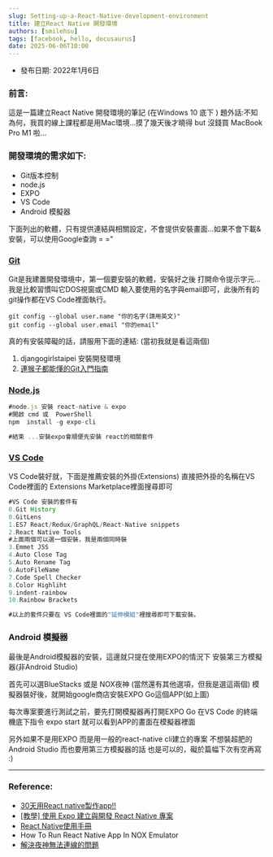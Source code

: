 ```yaml
---
slug: Setting-up-a-React-Native-development-environment
title: 建立React Native 開發環境
authors: [smilehsu]
tags: [facebook, hello, docusaurus]
date: 2025-06-06T10:00
---
```

- 發布日期: 2022年1月6日
### 前言:
這是一篇建立React Native 開發環境的筆記 (在Windows 10 底下 ) 題外話:不知為何，我買的線上課程都是用Mac環境...摸了幾天後才曉得 but 沒錢買 MacBook Pro M1 啦...

<!-- truncate -->

### 開發環境的需求如下:

* Git版本控制
* node.js
* EXPO
* VS Code
* Android 模擬器

下面列出的軟體，只有提供連結與相關設定，不會提供安裝畫面...如果不會下載&安裝，可以使用Google查詢 = ="

### [Git](https://git-scm.com/download/win)

Git是我建置開發環境中，第一個要安裝的軟體，安裝好之後 打開命令提示字元...我是比較習慣叫它DOS視窗或CMD 輸入要使用的名字與email即可，此後所有的git操作都在VS Code裡面執行。

```script
git config --global user.name "你的名字(請用英文)"
git config --global user.email "你的email"
```

真的有安裝障礙的話，請服用下面的連結: (當初我就是看這兩個)

1. djangogirlstaipei 安裝開發環境
2. [連猴子都能懂的Git入門指南](https://backlog.com/git-tutorial/tw/)

### [Node.js](https://nodejs.org/en/)

```js
#node.js 安裝 react-native & expo
#開啟 cmd 或  PowerShell
npm  install -g expo-cli

#結束 ...安裝expo會順便先安裝 react的相關套件
```

### [VS Code](https://code.visualstudio.com/)

VS Code裝好就，下面是推薦安裝的外掛(Extensions) 直接把外掛的名稱在VS Code裡面的 Extensions Marketplace裡面搜尋即可

```js
#VS Code 安裝的套件有
0.Git History
0.GitLens
1.ES7 React/Redux/GraphQL/React-Native snippets
2.React Native Tools
#上面兩個可以選一個安裝，我是兩個同時裝
3.Emmet JSS
4.Auto Close Tag
5.Auto Rename Tag
6.AutoFileName
7.Code Spell Checker
8.Color Highliht
9.indent-rainbow
10.Rainbow Brackets

#以上的套件只要在 VS Code裡面的"延伸模組"裡搜尋即可下載安裝。
```

### Android 模擬器

最後是Android模擬器的安裝，這邊就只提在使用EXPO的情況下 安裝第三方模擬器(非Android Studio)

首先可以選BlueStacks 或是 NOX夜神 (當然還有其他選項，但我是選這兩個) 模擬器裝好後，就開始google商店安裝EXPO Go這個APP(如上圖)

每次專案要進行測試之前，要先打開模擬器再打開EXPO Go 在VS Code 的終端機底下指令 expo start 就可以看到APP的畫面在模擬器裡面

另外如果不是用EXPO 而是用一般的react-native cli建立的專案 不想裝超肥的Android Studio 而也要用第三方模擬器的話 也是可以的，礙於篇幅下次有空再寫 :)

***

### Reference:

* [30天用React native製作app!!](https://ithelp.ithome.com.tw/articles/10235065)
* [\[教學\] 使用 Expo 建立與開發 React Native 專案](https://bit.ly/3mYSZ3G)
* [React Native使用手冊](https://jim-5.gitbook.io/rea-native/)
* How To Run React Native App In NOX Emulator
* [解決夜神無法連線的問題](https://blog.csdn.net/DaisyCold/article/details/111477842)


